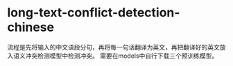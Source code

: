 # long-text-conflict-detection-chinese
流程是先将输入的中文语段分句，再将每一句话翻译为英文，再把翻译好的英文放入语义冲突检测模型中检测冲突。
需要在models中自行下载三个预训练模型。
